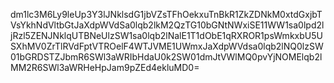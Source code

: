 dm1lc3M6Ly9leUp3Y3lJNklsdG1jbVZsTFhOekxuTnBkR1ZkZDNkM0xtdGxjbTVsYkhNdVltbGtJaXdpWVdSa0lqb2lkM2QzTG10bGNtNWxiSE11WW1sa0lpd2ljRzl5ZENJNklqUTBNeUlzSW1sa0lqb2lNalE1T1dObE1qRXROR1psWmkxbU5USXhMV0ZrTlRVdFptVTROelF4WTJVME1UWmxJaXdpWVdsa0lqb2lNQ0lzSW01bGRDSTZJbmR6SWl3aWRIbHdaU0k2SW01dmJtVWlMQ0pvYjNOMElqb2lMM2R6SWl3aWRHeHpJam9pZEd4ekluMD0=
